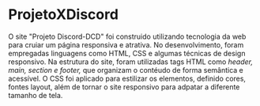 # ProjetoXDiscord
O site "Projeto Discord-DCD" foi construido utilizando tecnologia da web para cruiar um página responsiva e atrativa. No desenvolvimento, foram empregadas linguagens como HTML, CSS e algumas técnicas de design responsivo. Na estrutura do site, foram utilizadas tags HTML como <i>header, main, section e footer,</i> que organizam o contéudo de forma semântica e acessível. O CSS foi aplicado para estilizar os elementos, definido cores, fontes layout, além de tornar o site responsivo para adpatar a diferente tamanho de tela. 
